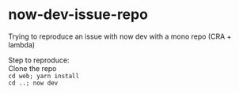# now-dev-issue-repo
Trying to reproduce an issue with now dev with a mono repo (CRA + lambda)

Step to reproduce:  
Clone the repo  
`cd web; yarn install`  
`cd ..; now dev`
